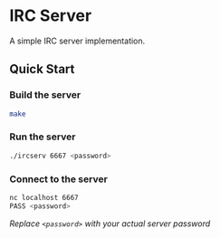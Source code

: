 # IRC Server

A simple IRC server implementation.

## Quick Start

### Build the server
```bash
make
```

### Run the server
```bash
./ircserv 6667 <password>
```

### Connect to the server
```bash
nc localhost 6667
PASS <password>
```

*Replace `<password>` with your actual server password*
